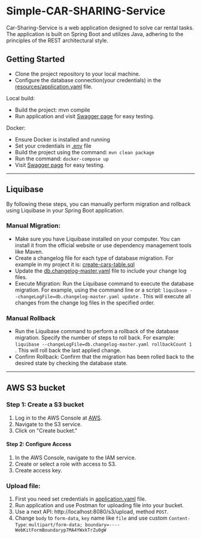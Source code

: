 # Simple-CAR-SHARING-Service

Car-Sharing-Service is a web application designed to solve car rental tasks.
The application is built on Spring Boot and utilizes Java,
adhering to the principles of the REST architectural style.

## Getting Started
* Clone the project repository to your local machine.
* Configure the database connection(your credentials) in the [resources/application.yaml](src/main/resources/application.yaml)  file.

Local build:
* Build the project: mvn compile
* Run application and visit [Swagger page](http://localhost:8080/swagger-ui/index.htm) for easy testing.

Docker:
* Ensure Docker is installed and running
* Set your credentials in [.env](.env) file
* Build the project using the command: `mvn clean package`
* Run the command: `docker-compose up`
* Visit [Swagger page](http://localhost:8080/swagger-ui/index.htm) for easy testing.
----------------------------------------------------------------------------------------------------

## Liquibase
By following these steps, you can manually perform migration and rollback using Liquibase in your Spring Boot application.

### Manual Migration:
* Make sure you have Liquibase installed on your computer. 
You can install it from the official website or use dependency management tools like Maven.
* Create a changelog file for each type of database migration. 
For example in my project it is: [create-cars-table.sql](src/main/resources/db/changelog/changes/create-cars-table.sql)
* Update the [db.changelog-master.yaml](src/main/resources/db/changelog/db.changelog-master.yaml) file to include your change log files.
* Execute Migration: Run the Liquibase command to execute the database migration. 
For example, using the command line or a script: `liquibase --changeLogFile=db.changelog-master.yaml update` .
This will execute all changes from the change log files in the specified order.

### Manual Rollback
* Run the Liquibase command to perform a rollback of the database migration.
Specify the number of steps to roll back. 
For example: `liquibase --changeLogFile=db.changelog-master.yaml rollbackCount 1` .
This will roll back the last applied change.
* Confirm Rollback: Confirm that the migration has been rolled back to the desired state by checking the database state.

--------------------------------------------------------------------------------------------------------

## AWS S3 bucket
### Step 1: Create a S3 bucket
1. Log in to the AWS Console at [AWS](https://aws.amazon.com/).
2. Navigate to the S3 service.
3. Click on "Create bucket."

#### Step 2: Configure Access
1. In the AWS Console, navigate to the IAM service.
2. Create or select a role with access to S3.
3. Create access key.

### Upload file:
1. First you need set credentials in [application.yaml](src/main/resources/application.yaml) file.
2. Run application and use Postman for uploading file into your bucket.
3. Use a next API: http://localhost:8080/s3/upload, method `POST`.
4. Change `body` to `form-data`, `key` name like `file` and use custom `Content-Type`: `multipart/form-data; boundary=----WebKitFormBoundaryp7MA4YWxkTrZu0gW`
